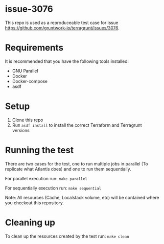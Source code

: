 # issue-3076

This repo is used as a reproduceable test case for issue https://github.com/gruntwork-io/terragrunt/issues/3076.

# Requirements

It is recommended that you have the following tools installed:

- GNU Parallel
- Docker
- Docker-compose
- asdf

# Setup

1. Clone this repo
2. Run `asdf install` to install the correct Terraform and Terragrunt versions

# Running the test

There are two cases for the test, one to run multiple jobs in parallel (To replicate what Atlantis does) and one to run them sequentially.

For parallel execution run: `make parallel`

For sequentially execution run: `make sequential`

Note: All resources (Cache, Localstack volume, etc) will be contained where you checkout this repository.

# Cleaning up

To clean up the resources created by the test run: `make clean`
